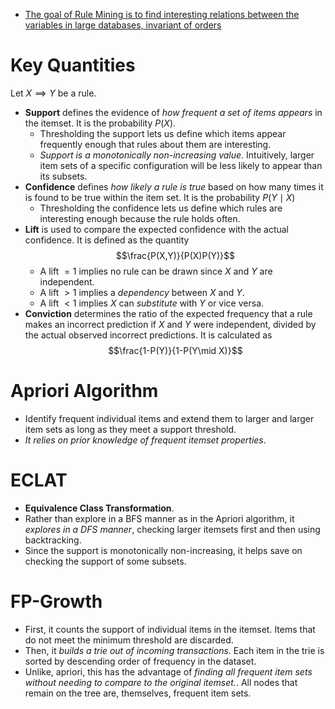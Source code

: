 * [The goal of Rule Mining is to find interesting relations between the variables in large databases, invariant of orders](https://en.wikipedia.org/wiki/Association_rule_learning)
# Key Quantities
Let $X\implies Y$ be a rule.
* **Support** defines the evidence of *how frequent a set of items appears* in the itemset. It is the probability $P(X)$.
	* Thresholding the support lets us define which items appear frequently enough that rules about them are interesting.
	* *Support is a monotonically non-increasing value*. Intuitively, larger item sets of a specific configuration will be less likely to appear than its subsets.
* **Confidence** defines *how likely a rule is true* based on how many times it is found to be true within the item set. It is the probability $P(Y\mid X)$
	* Thresholding the confidence lets us define which rules are interesting enough because the rule holds often.
* **Lift** is used to compare the expected confidence with the actual confidence. It is defined as the quantity 
  $$\frac{P(X,Y)}{P(X)P(Y)}$$
	* A lift $=1$ implies no rule can be drawn since $X$ and $Y$ are independent.
	* A lift $>1$ implies a *dependency* between $X$ and $Y$.
	* A lift $<1$ implies $X$ can *substitute* with $Y$ or vice versa.
* **Conviction** determines the ratio of the expected frequency that a rule makes an incorrect prediction if $X$ and $Y$ were independent, divided by the actual observed incorrect predictions. It is calculated as 
  $$\frac{1-P(Y)}{1-P(Y\mid X)}$$
# Apriori Algorithm
* Identify frequent individual items and extend them to larger and larger item sets as long as they meet a support threshold.
* *It relies on prior knowledge of frequent itemset properties*.
# ECLAT
* **Equivalence Class Transformation**. 
* Rather than explore in a BFS manner as in the Apriori algorithm, it *explores in a DFS manner*, checking larger itemsets first and then using backtracking.
* Since the support is monotonically non-increasing, it helps save on checking the support of some subsets.
# FP-Growth
* First, it counts the support of individual items in the itemset. Items that do not meet the minimum threshold are discarded.
* Then, it *builds a trie out of incoming transactions*. Each item in the trie is sorted by descending order of frequency in the dataset. 
* Unlike, apriori, this has the advantage of *finding all frequent item sets without needing to compare to the original itemset.*. All nodes that remain on the tree are, themselves, frequent item sets.

